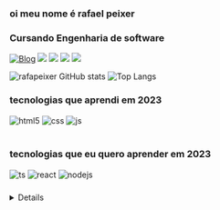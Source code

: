 ### oi meu nome é rafael peixer
### Cursando Engenharia de software

[![Blog](https://img.shields.io/website?label=rafaelpeixer.com.br&style=for-the-badge&url=https://rafaelpeixer.com.br/)](https://rafaelpeixer.com.br)
<a href="https://www.youtube.com/@rafapeixer" target="_blank"><img src="https://img.shields.io/badge/YouTube-FF0000?style=for-the-badge&logo=youtube&logoColor=white" target="_blank"></a>
<a href="https://www.twitch.tv/rafapeixer" target="_blank"><img src="https://img.shields.io/badge/Twitch-9146FF?style=for-the-badge&logo=twitch&logoColor=white" target="_blank"></a>
<a href="https://instagram.com/rafapeixer" target="_blank"><img src="https://img.shields.io/badge/-Instagram-%23E4405F?style=for-the-badge&logo=instagram&logoColor=white" target="_blank"></a>
<a href="https://www.linkedin.com/in/rafapeixer" target="_blank"><img src="https://img.shields.io/badge/-LinkedIn-%230077B5?style=for-the-badge&logo=linkedin&logoColor=white" target="_blank"></a> 

![rafapeixer GitHub stats](https://github-readme-stats.vercel.app/api?username=rafapeixer&show_icons=true&theme=dark&include_all_commits=true&count_private=true)
![Top Langs](https://github-readme-stats.vercel.app/api/top-langs/?username=rafapeixer&layout=compact&langs_count=8&theme=dark)

### tecnologias que aprendi em 2023

<div style="display: inline_block">
  <img align="center" alt="html5" src="https://img.shields.io/badge/HTML5-E34F26?style=for-the-badge&logo=html5&logoColor=white" />
  <img align="center" alt="css" src="https://img.shields.io/badge/CSS3-1572B6?style=for-the-badge&logo=css3&logoColor=white" />
  <img align="center" alt="js" src="https://img.shields.io/badge/JavaScript-F7DF1E?style=for-the-badge&logo=javascript&logoColor=black" />
</div><br/>

### tecnologias que eu quero aprender em 2023

<div>
  <img align="center" alt="ts" src="https://img.shields.io/badge/TypeScript-007ACC?style=for-the-badge&logo=typescript&logoColor=white" />
  <img align="center" alt="react" src="https://img.shields.io/badge/React-20232A?style=for-the-badge&logo=react&logoColor=61DAFB" />
  <img align="center" alt="nodejs" src="https://img.shields.io/badge/Node.js-43853D?style=for-the-badge&logo=node.js&logoColor=white" />
</div>

###

<details>
<p align="center">
  <a href="https://github.com/rafapeixer">
    <img src="http://github-profile-summary-cards.vercel.app/api/cards/profile-details?username=rafapeixer&theme=dark" />
  </a>
  <a href="https://github.com/rafapeixer">
    <img src="https://github-readme-streak-stats.herokuapp.com/?user=rafapeixer&hide_border=true&card_width=338&theme=dark" />
  </a>
  <a href="https://github.com/rafapeixer">
    <img src="http://github-profile-summary-cards.vercel.app/api/cards/stats?username=rafapeixer&theme=dark" />
  </a>
</p>
</details>

